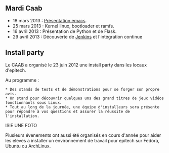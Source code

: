 ## Mardi Caab

* 18 mars 2013 : [Présentation emacs](prez-emacs.html).
* 25 mars 2013 : Kernel linux, bootloader et ramfs.
* 16 avril 2013 : Présentation de Python et de Flask.
* 29 avril 2013 : Découverte de [Jenkins](http://jenkins-ci.org) et l'intégration continue

## Install party

Le CAAB a organisé le 23 juin 2012 une install party dans les locaux d'epitech.

Au programme :

    * Des stands de tests et de démonstrations pour se forger son propre avis.
    * Un stand pour découvrir quelques uns des grand titres de jeux vidéos fonctionnants sous Linux.
    * Tout au long de la journée, une équipe d'installeurs sera présente pour répondre à vos questions et assurer la réussite de l'installation.

ISIE UNE FOTO

Plusieurs évenements ont aussi été organisés en cours d'année pour aider les
eleves a installer un environnement de travail pour epitech sur Fedora, Ubuntu
ou ArchLinux.
